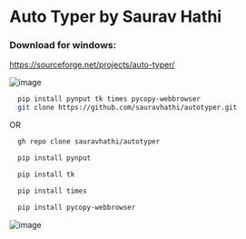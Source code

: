 
# Auto Typer by Saurav Hathi

### Download for windows:
https://sourceforge.net/projects/auto-typer/

![image](https://user-images.githubusercontent.com/61316762/154841805-daa1a7dc-ebc1-4e84-8997-4a2dad566bfb.png)


```bash
  pip install pynput tk times pycopy-webbrowser
  git clone https://github.com/sauravhathi/autotyper.git
```

OR

```bash
  gh repo clone sauravhathi/autotyper
```

```bash
  pip install pynput
```

```bash
  pip install tk
```

```bash
  pip install times
```

```bash
  pip install pycopy-webbrowser
```


![image](https://user-images.githubusercontent.com/61316762/154842317-a9503273-aadf-43fb-89ca-0246211ee31f.png)
